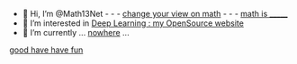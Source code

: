 
- 👋 Hi, I’m @Math13Net - - - [change your view on math](https://youtu.be/3icoSeGqQtY) - - - [math is _____](https://youtu.be/hB6bfw622fo)
- 👀 I’m interested in [Deep Learning : my OpenSource website](https://sites.google.com/view/introduction-deep-learning/accueil)
- 🌱 I’m currently ... [nowhere](https://www.youtube.com/watch?v=EEsbM0gKrME) ...

[good have have fun](https://youtu.be/CwzjlmBLfrQ)

<!---
Math13Net/Math13Net is a ✨ special ✨ repository because its `README.md` (this file) appears on your GitHub profile.
You can click the Preview link to take a look at your changes.
--->


